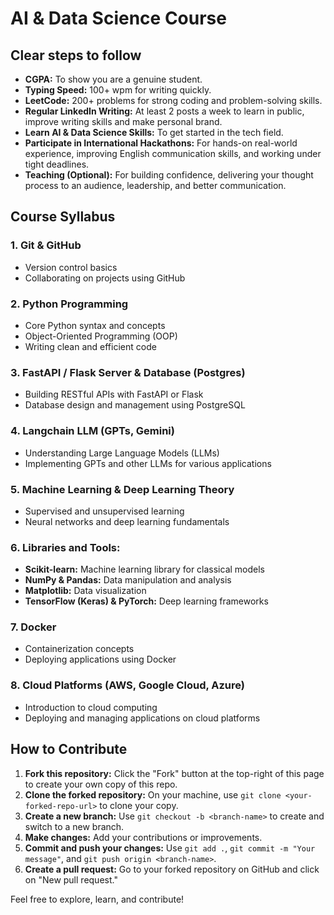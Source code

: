 # AI & Data Science Course

## Clear steps to follow

- **CGPA:** To show you are a genuine student.
- **Typing Speed:** 100+ wpm for writing quickly.
- **LeetCode:** 200+ problems for strong coding and problem-solving skills.
- **Regular LinkedIn Writing:** At least 2 posts a week to learn in public, improve writing skills and make personal brand.
- **Learn AI & Data Science Skills:** To get started in the tech field.
- **Participate in International Hackathons:** For hands-on real-world experience, improving English communication skills, and working under tight deadlines.
- **Teaching (Optional):** For building confidence, delivering your thought process to an audience, leadership, and better communication.

## Course Syllabus

### 1. Git & GitHub
- Version control basics
- Collaborating on projects using GitHub

### 2. Python Programming
- Core Python syntax and concepts
- Object-Oriented Programming (OOP)
- Writing clean and efficient code

### 3. FastAPI / Flask Server & Database (Postgres)
- Building RESTful APIs with FastAPI or Flask
- Database design and management using PostgreSQL

### 4. Langchain LLM (GPTs, Gemini)
- Understanding Large Language Models (LLMs)
- Implementing GPTs and other LLMs for various applications

### 5. Machine Learning & Deep Learning Theory
- Supervised and unsupervised learning
- Neural networks and deep learning fundamentals

### 6. Libraries and Tools:
- **Scikit-learn:** Machine learning library for classical models
- **NumPy & Pandas:** Data manipulation and analysis
- **Matplotlib:** Data visualization
- **TensorFlow (Keras) & PyTorch:** Deep learning frameworks

### 7. Docker
- Containerization concepts
- Deploying applications using Docker

### 8. Cloud Platforms (AWS, Google Cloud, Azure)
- Introduction to cloud computing
- Deploying and managing applications on cloud platforms

## How to Contribute

1. **Fork this repository:** Click the "Fork" button at the top-right of this page to create your own copy of this repo.
2. **Clone the forked repository:** On your machine, use `git clone <your-forked-repo-url>` to clone your copy.
3. **Create a new branch:** Use `git checkout -b <branch-name>` to create and switch to a new branch.
4. **Make changes:** Add your contributions or improvements.
5. **Commit and push your changes:** Use `git add .`, `git commit -m "Your message"`, and `git push origin <branch-name>`.
6. **Create a pull request:** Go to your forked repository on GitHub and click on "New pull request."

Feel free to explore, learn, and contribute!
